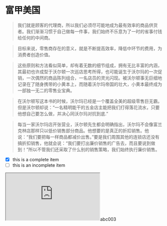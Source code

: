 # 富甲美国
> 我们就是顾客的代理商，所以我们必须尽可能地成为最有效率的商品供货者。我们渐渐习惯于自己做每一件事，我们始终不乐意为了一时的省事付钱给任何的中间商。

> 目标来说，零售商存在的意义，就是不断提高效率，降低中环节的费用，为消费者创造价值。

> 这些原则和方法看似简单，却有着无数的细节组成，拥有无比丰富的内涵，其最初也许成型于沃尔顿一次巡店思考所得，也可能诞生于沃尔玛的一次促销，一次偶然的商品陈列组合，一名店员的灵光闪现。被沃尔顿事无巨细地记录在了随身携带的小黄本上，而随着沃尔玛帝国的壮大，小黄本最终成为一部独一无二的零售业宝典。

> 在沃尔顿写这本书的时候，沃尔玛已经是一个覆盖全美的超级零售巨无霸。但是沃尔顿却说：“一名精明能干的五金店主能把我们打得落花流水，只要他想自己要怎么做，并决心同沃尔玛对抗到底.”

> 每当一家沃尔玛店开张营业，沃尔顿先生都会明确指出，沃尔玛不会像富兰克林店那样只以低价销售部分商品。他想要的是真正的折扣销售。他说：“我们要把每一样商品都减价出售。”要是我们周围其他的连锁店还没有搞折扣销售，他就会说：“我们要打出廉价销售的广告去，而且要说到做到！”所以不管我们还采取了什么别的销售策略，我们始终执行廉价销售。

- [x] this is a complete item
- [ ] this is an incomplete item

<iframe src="https://deng6882855.coding.me/test/test.html"></iframe>abc003
